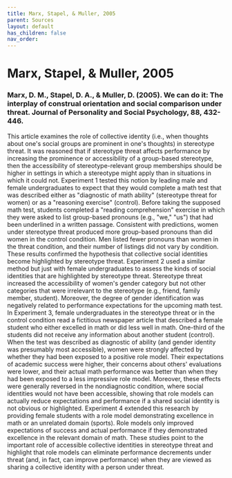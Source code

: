 ```yaml
---
title: Marx, Stapel, & Muller, 2005
parent: Sources
layout: default
has_children: false
nav_order: 
---
```


# Marx, Stapel, & Muller, 2005

### Marx, D. M., Stapel, D. A., & Muller, D. (2005). We can do it: The interplay of construal orientation and social comparison under threat. Journal of Personality and Social Psychology, 88, 432-446.

This article examines the role of collective identity (i.e., when thoughts about one's social groups are prominent in one's thoughts) in stereotype threat. It was reasoned that if stereotype threat affects performance by increasing the prominence or accessibility of a group-based stereotype, then the accessibility of stereotype-relevant group memberships should be higher in settings in which a stereotype might apply than in situations in which it could not. Experiment 1 tested this notion by leading male and female undergraduates to expect that they would complete a math test that was described either as "diagnostic of math ability" (stereotype threat for women) or as a "reasoning exercise" (control). Before taking the supposed math test, students completed a "reading comprehension" exercise in which they were asked to list group-based pronouns (e.g., "we," "us") that had been underlined in a written passage. Consistent with predictions, women under stereotype threat produced more group-based pronouns than did women in the control condition. Men listed fewer pronouns than women in the threat condition, and their number of listings did not vary by condition. These results confirmed the hypothesis that collective social identities become highlighted by stereotype threat. Experiment 2 used a similar method but just with female undergraduates to assess the kinds of social identities that are highlighted by stereotype threat. Stereotype threat increased the accessibility of women's gender category but not other categories that were irrelevant to the stereotype (e.g., friend, family member, student). Moreover, the degree of gender identification was negatively related to performance expectations for the upcoming math test. In Experiment 3, female undergraduates in the stereotype threat or in the control condition read a fictitious newspaper article that described a female student who either excelled in math or did less well in math. One-third of the students did not receive any information about another student (control). When the test was described as diagnostic of ability (and gender identity was presumably most accessible), women were strongly affected by whether they had been exposed to a positive role model. Their expectations of academic success were higher, their concerns about others' evaluations were lower, and their actual math performance was better than when they had been exposed to a less impressive role model. Moreover, these effects were generally reversed in the nondiagnostic condition, where social identities would not have been accessible, showing that role models can actually reduce expectations and performance if a shared social identity is not obvious or highlighted. Experiment 4 extended this research by providing female students with a role model demonstrating excellence in math or an unrelated domain (sports). Role models only improved expectations of success and actual performance if they demonstrated excellence in the relevant domain of math. These studies point to the important role of accessible collective identities in stereotype threat and highlight that role models can eliminate performance decrements under threat (and, in fact, can improve performance) when they are viewed as sharing a collective identity with a person under threat.
